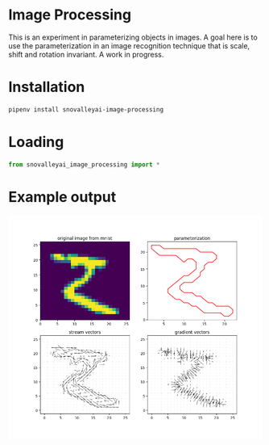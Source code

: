 # Image Processing

This is an experiment in parameterizing objects in images.  A goal here is to use the parameterization in an image recognition technique that is scale, shift and rotation invariant.  A work in progress.

# Installation

```bash
pipenv install snovalleyai-image-processing
```

# Loading

```python
from snovalleyai_image_processing import *
```

# Example output

![](Parameterization.png)
